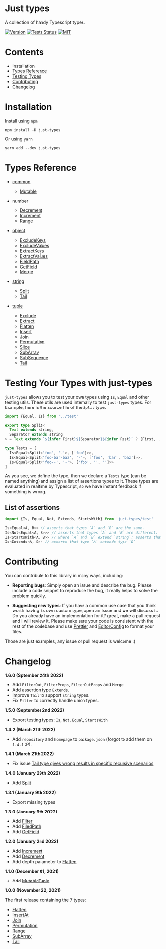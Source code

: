 # Just types

A collection of handy Typescript types.

[![Version](https://img.shields.io/npm/v/just-types?style=flat-square)](https://www.npmjs.com/package/just-types)
[![Tests Status](https://img.shields.io/github/actions/workflow/status/webneat/just-types/tests.yml?branch=main&style=flat-square)](https://github.com/webneat/just-types/actions?query=workflow:"Tests")
[![MIT](https://img.shields.io/npm/l/just-types?style=flat-square)](LICENSE)

# Contents

- [Installation](#installation)
- [Types Reference](#types-reference)
- [Testing Types](#testing-your-types-with-just-types)
- [Contributing](#contributing)
- [Changelog](#changelog)

# Installation

Install using `npm`

```
npm install -D just-types
```

Or using `yarn`

```
yarn add --dev just-types
```

# Types Reference

- [common](https://github.com/webNeat/just-types/blob/main/docs/common.md)
  - [Mutable](https://github.com/webNeat/just-types/blob/main/docs/common.md#mutable)

- [number](https://github.com/webNeat/just-types/blob/main/docs/number.md)
  - [Decrement](https://github.com/webNeat/just-types/blob/main/docs/number.md#decrement)
  - [Increment](https://github.com/webNeat/just-types/blob/main/docs/number.md#increment)
  - [Range](https://github.com/webNeat/just-types/blob/main/docs/number.md#range)

- [object](https://github.com/webNeat/just-types/blob/main/docs/object.md)
  - [ExcludeKeys](https://github.com/webNeat/just-types/blob/main/docs/object.md#excludekeys)
  - [ExcludeValues](https://github.com/webNeat/just-types/blob/main/docs/object.md#excludevalues)
  - [ExtractKeys](https://github.com/webNeat/just-types/blob/main/docs/object.md#extractkeys)
  - [ExtractValues](https://github.com/webNeat/just-types/blob/main/docs/object.md#extractvalues)
  - [FieldPath](https://github.com/webNeat/just-types/blob/main/docs/object.md#fieldpath)
  - [GetField](https://github.com/webNeat/just-types/blob/main/docs/object.md#getfield)
  - [Merge](https://github.com/webNeat/just-types/blob/main/docs/object.md#merge)

- [string](https://github.com/webNeat/just-types/blob/main/docs/string.md)
  - [Split](https://github.com/webNeat/just-types/blob/main/docs/string.md#split)
  - [Tail](https://github.com/webNeat/just-types/blob/main/docs/string.md#tail)

- [tuple](https://github.com/webNeat/just-types/blob/main/docs/tuple.md)
  - [Exclude](https://github.com/webNeat/just-types/blob/main/docs/tuple.md#exclude)
  - [Extract](https://github.com/webNeat/just-types/blob/main/docs/tuple.md#extract)
  - [Flatten](https://github.com/webNeat/just-types/blob/main/docs/tuple.md#flatten)
  - [Insert](https://github.com/webNeat/just-types/blob/main/docs/tuple.md#insert)
  - [Join](https://github.com/webNeat/just-types/blob/main/docs/tuple.md#join)
  - [Permutation](https://github.com/webNeat/just-types/blob/main/docs/tuple.md#permutation)
  - [Slice](https://github.com/webNeat/just-types/blob/main/docs/tuple.md#slice)
  - [SubArray](https://github.com/webNeat/just-types/blob/main/docs/tuple.md#subarray)
  - [SubSequence](https://github.com/webNeat/just-types/blob/main/docs/tuple.md#subsequence)
  - [Tail](https://github.com/webNeat/just-types/blob/main/docs/tuple.md#tail)

# Testing Your Types with just-types

`just-types` allows you to test your own types using `Is`, `Equal` and other testing utils. These utils are used internally to test `just-types` types. For Example, here is the source file of the `Split` type:

```ts
import {Equal, Is} from '../test'

export type Split<
  Text extends string,
  Separator extends string
> = Text extends `${infer First}${Separator}${infer Rest}` ? [First, ...Split<Rest, Separator>] : [Text]

type Tests = [
  Is<Equal<Split<'foo', '-'>, ['foo']>>,
  Is<Equal<Split<'foo-bar-baz', '-'>, ['foo', 'bar', 'baz']>>,
  Is<Equal<Split<'foo--', '-'>, ['foo', '', '']>>
]
```

As you see, we define the type, then we declare a `Tests` type (can be named anything) and assign a list of assertions types to it. These types are evaluated in realtime by Typescript, so we have instant feedback if something is wrong.

## List of assertions

```ts
import {Is, Equal, Not, Extends, StartsWith} from 'just-types/test'

Is<Equal<A, B>> // asserts that types `A` and `B` are the same.
Is<Not<Equal<A, B>>> // asserts that types `A` and `B` are different.
Is<StartsWith<A, B>> // where `A` and `B` extend `string`: asserts that all elements of `A` start with with an element of `B`.
Is<Extends<A, B>> // asserts that type `A` extends type `B`
```

# Contributing

You can contribute to this library in many ways, including:

- **Reporting bugs**: Simply open an issue and describe the bug. Please include a code snippet to reproduce the bug, it really helps to solve the problem quickly.

- **Suggesting new types**: If you have a common use case that you think worth having its own custom type, open an issue and we will discuss it. Do you already have an implementation for it? great, make a pull request and I will review it. Please make sure your code is consistent with the rest of the codebase and use [Prettier](https://prettier.io/) and [EditorConfig](https://editorconfig.org/) to format your files.

Those are just examples, any issue or pull request is welcome :)

# Changelog

**1.6.0 (Sptember 24th 2022)**

- Add `FilterOut`, `FilterProps`, `FilterOutProps` and `Merge`.
- Add assertion type `Extends`.
- Improve `Tail` to support `string` types.
- Fix `Filter` to correctly handle union types.

**1.5.0 (September 2nd 2022)**

- Export testing types: `Is`, `Not`, `Equal`, `StartsWith` 

**1.4.2 (March 21th 2022)**

- Add `repository` and `homepage` to `package.json` (forgot to add them on `1.4.1` :P).

**1.4.1 (March 21th 2022)**

- Fix issue [Tail type gives wrong results in specific recursive scenarios](https://github.com/webNeat/just-types/issues/1)

**1.4.0 (January 29th 2022)**

- Add [Split](#split)

**1.3.1 (January 9th 2022)**

- Export missing types

**1.3.0 (January 9th 2022)**

- Add [Filter](#filter)
- Add [FiledPath](#fieldpath)
- Add [GetField](#getfield)

**1.2.0 (January 2nd 2022)**

- Add [Increment](#increment)
- Add [Decrement](#decrement)
- Add depth parameter to [Flatten](#flatten)

**1.1.0 (December 01, 2021)**

- Add [MutableTuple](#mutabletuple)

**1.0.0 (November 22, 2021)**

The first release containing the 7 types:
  - [Flatten](#flatten)
  - [InsertAt](#insertat)
  - [Join](#join)
  - [Permutation](#permutation)
  - [Range](#range)
  - [SubArray](#subarray)
  - [Tail](#tail)
